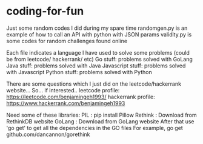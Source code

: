# coding-for-fun
Just some random codes I did during my spare time
randomgen.py is an example of how to call an API with python with JSON params
validity.py is some codes for random challenges found online


Each file indicates a language I have used to solve some problems (could be from leetcode/ hackerrank/ etc)
Go stuff: problems solved with GoLang
Java stuff: problems solved with Java
Javascript stuff: problems solved with Javascript
Python stuff: problems solved with Python

There are some questions which I just did on the leetcode/hackerrank website... 
So... if interested.. 
leetcode profile: https://leetcode.com/benjamingeh1993/
hackerrank profile: https://www.hackerrank.com/benjamingeh1993


Need some of these libraries:
PIL : pip install Pillow
Rethink : Download from RethinkDB website
GoLang : Download from GoLang website
After that use 'go get' to get all the dependencies in the GO files
For example, go get github.com/dancannon/gorethink

